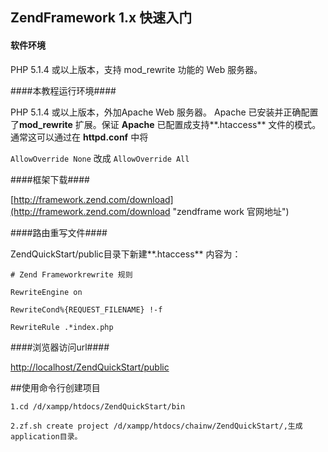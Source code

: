 ## ZendFramework 1.x 快速入门 ##

#### 软件环境 ###

PHP 5.1.4 或以上版本，支持 mod_rewrite 功能的 Web 服务器。

####本教程运行环境####

PHP 5.1.4 或以上版本，外加Apache Web 服务器。 Apache 已安装并正确配置了**mod_rewrite** 扩展。保证 **Apache** 已配置成支持**.htaccess** 文件的模式。通常这可以通过在 **httpd.conf** 中将

`AllowOverride None` 改成 `AllowOverride All`

####框架下载####

[http://framework.zend.com/download](http://framework.zend.com/download "zendframe work 官网地址")

####路由重写文件####

ZendQuickStart/public目录下新建**.htaccess** 内容为：

    # Zend Frameworkrewrite 规则

	RewriteEngine on

	RewriteCond%{REQUEST_FILENAME} !-f

	RewriteRule .*index.php
####浏览器访问url####

[http://localhost/ZendQuickStart/public](http://localhost/ZendQuickStart/public/index.php/index/index)

##使用命令行创建项目

	1.cd /d/xampp/htdocs/ZendQuickStart/bin
	
	2.zf.sh create project /d/xampp/htdocs/chainw/ZendQuickStart/,生成application目录。
